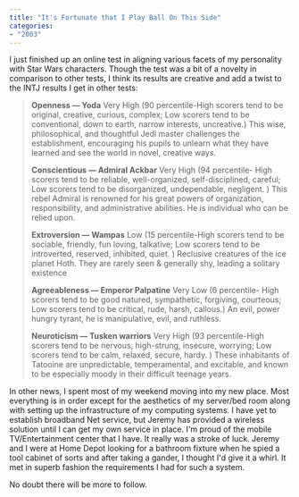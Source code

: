 ```yaml
---
title: "It's Fortunate that I Play Ball On This Side"
categories:
- "2003"
---
```


I just finished up an online test in aligning various facets of my personality with Star Wars characters. Though the test was a bit of a novelty in comparison to other tests, I think its results are creative and add a twist to the INTJ results I get in other tests:

> **Openness — Yoda**
> Very High (90 percentile-High scorers tend to be original, creative, curious, complex; Low scorers tend to be conventional, down to earth, narrow interests, uncreative.)
> This wise, philosophical, and thoughtful Jedi master challenges the establishment, encouraging his pupils to unlearn what they have learned and see the world in novel, creative ways.
> 
> **Conscientious — Admiral Ackbar**
> Very High (94 percentile- High scorers tend to be reliable, well-organized, self-disciplined, careful; Low scorers tend to be disorganized, undependable, negligent. )
> This rebel Admiral is renowned for his great powers of organization, responsibility, and administrative abilities. He is individual who can be relied upon.
> 
> **Extroversion — Wampas**
> Low (15 percentile-High scorers tend to be sociable, friendly, fun loving, talkative; Low scorers tend to be introverted, reserved, inhibited, quiet. )
> Reclusive creatures of the ice planet Hoth. They are rarely seen & generally shy, leading a solitary existence
> 
> **Agreeableness — Emperor Palpatine**
> Very Low (6 percentile- High scorers tend to be good natured, sympathetic, forgiving, courteous; Low scorers tend to be critical, rude, harsh, callous.)
> An evil, power hungry tyrant, he is manipulative, evil, and ruthless.
> 
> **Neuroticism — Tusken warriors**
> Very High (93 percentile-High scorers tend to be nervous, high-strung, insecure, worrying; Low scorers tend to be calm, relaxed, secure, hardy. )
> These inhabitants of Tatooine are unpredictable, temperamental, and excitable, and known to be especially moody in their difficult teenage years.

In other news, I spent most of my weekend moving into my new place. Most everything is in order except for the aesthetics of my server/bed room along with setting up the infrastructure of my computing systems. I have yet to establish broadband Net service, but Jeremy has provided a wireless solution until I can get my own service in place. I'm proud of the mobile TV/Entertainment center that I have. It really was a stroke of luck. Jeremy and I were at Home Depot looking for a bathroom fixture when he spied a tool cabinet of sorts and after taking a gander, I thought I'd give it a whirl. It met in superb fashion the requirements I had for such a system.

No doubt there will be more to follow.